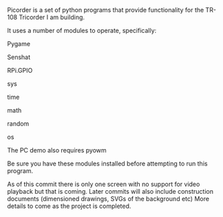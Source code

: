 Picorder is a set of python programs that provide functionality for the TR-108 Tricorder I am building.

It uses a number of modules to operate, specifically:

Pygame

Senshat

RPi.GPIO

sys

time

math

random 

os

The PC demo also requires 
pyowm

Be sure you have these modules installed before attempting to run this program.

As of this commit there is only one screen with no support for video playback but that is coming. Later commits will also include construction documents (dimensioned drawings, SVGs of the background etc) More details to come as the project is completed.

